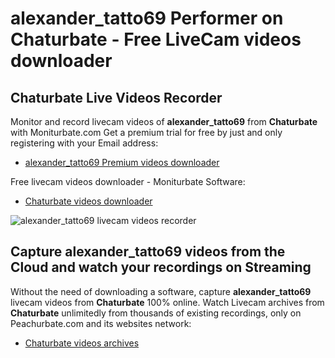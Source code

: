 # alexander_tatto69 Performer on Chaturbate - Free LiveCam videos downloader

## Chaturbate Live Videos Recorder

Monitor and record livecam videos of **alexander_tatto69** from **Chaturbate** with Moniturbate.com
Get a premium trial for free by just and only registering with your Email address:
* [alexander_tatto69 Premium videos downloader](https://moniturbate.com/request-demo-licence-key.html)

Free livecam videos downloader - Moniturbate Software:
* [Chaturbate videos downloader](https://moniturbate.com/moniturbate-download-software.html)

![alexander_tatto69 livecam videos recorder](https://peachurnet.com/templates/moniturbate-software.png)


## Capture alexander_tatto69 videos from the Cloud and watch your recordings on Streaming

Without the need of downloading a software, capture **alexander_tatto69** livecam videos from **Chaturbate** 100% online.
Watch Livecam archives from **Chaturbate** unlimitedly from thousands of existing recordings, only on Peachurbate.com and its websites network:
* [Chaturbate videos archives](https://peachurnet.com/)